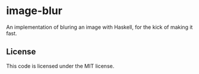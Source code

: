 # image-blur
An implementation of bluring an image with Haskell, for the kick of making it
fast.

## License
This code is licensed under the MIT license.
